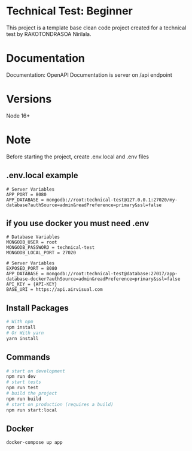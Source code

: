 # Technical Test: Beginner
This project is a template base clean code project created for a technical test by RAKOTONDRASOA Nirilala.
# Documentation
Documentation: OpenAPI Documentation is server on /api endpoint
# Versions

Node 16+

# Note

Before starting the project, create .env.local and .env files

## .env.local example
```
# Server Variables
APP_PORT = 8080
APP_DATABASE = mongodb://root:technical-test@127.0.0.1:27020/my-database?authSource=admin&readPreference=primary&ssl=false
```

## if you use docker you must need .env
```
# Database Variables
MONGODB_USER = root
MONGODB_PASSWORD = technical-test
MONGODB_LOCAL_PORT = 27020

# Server Variables
EXPOSED_PORT = 8080
APP_DATABASE = mongodb://root:technical-test@database:27017/app-database-docker?authSource=admin&readPreference=primary&ssl=false
API_KEY = {API-KEY}
BASE_URI = https://api.airvisual.com
```
## Install Packages

``` bash
# With npm
npm install
# Or With yarn
yarn install
```
## Commands
``` bash
# start on development
npm run dev 
# start tests
npm run test 
# build the project
npm run build
# start on production (requires a build)
npm run start:local
```
## Docker
``` bash
docker-compose up app
```